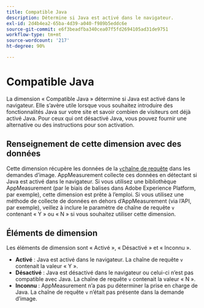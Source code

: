 ```yaml
---
title: Compatible Java
description: Détermine si Java est activé dans le navigateur.
exl-id: 2d4b4ea2-65ba-4d39-a040-f989b5eddc6e
source-git-commit: e6f3beadfba340cea07f5fd2694105ad31de9751
workflow-type: tm+mt
source-wordcount: '217'
ht-degree: 90%

---
```


# Compatible Java

La dimension « Compatible Java » détermine si Java est activé dans le navigateur. Elle s’avère utile lorsque vous souhaitez introduire des fonctionnalités Java sur votre site et savoir combien de visiteurs ont déjà activé Java. Pour ceux qui ont désactivé Java, vous pouvez fournir une alternative ou des instructions pour son activation.

## Renseignement de cette dimension avec des données

Cette dimension récupère les données de la [`v`chaîne de requête](/help/implement/validate/query-parameters.md) dans les demandes d’image. AppMeasurement collecte ces données en détectant si Java est activé dans le navigateur. Si vous utilisez une bibliothèque AppMeasurement (par le biais de balises dans Adobe Experience Platform, par exemple), cette dimension est prête à l’emploi. Si vous utilisez une méthode de collecte de données en dehors d’AppMeasurement (via l’API, par exemple), veillez à inclure le paramètre de chaîne de requête `v` contenant « Y » ou « N » si vous souhaitez utiliser cette dimension.

## Éléments de dimension

Les éléments de dimension sont « Activé », « Désactivé » et « Inconnu ».

* **Activé** : Java est activé dans le navigateur. La chaîne de requête `v` contenait la valeur « Y ».
* **Désactivé** : Java est désactivé dans le navigateur ou celui-ci n’est pas compatible avec Java. La chaîne de requête `v` contenait la valeur « N ».
* **Inconnu** : AppMeasurement n’a pas pu déterminer la prise en charge de Java. La chaîne de requête `v` n’était pas présente dans la demande d’image.
